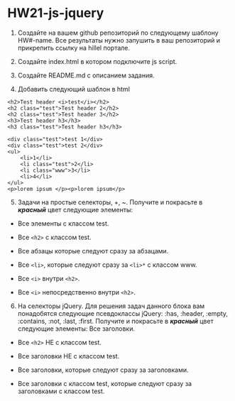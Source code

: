 # HW21-js-jquery

1. Создайте на вашем github репозиторий по следующему шаблону HW#-name. Все результаты нужно запушить в ваш репозиторий и прикрепить ссылку на hillel портале.

2. Создайте index.html в котором подключите js script.

3. Создайте README.md с описанием задания.

4. Добавить следующий шаблон в html

```
<h2>Test header <i>test</i></h2>
<h2 class="test">Test header 2</h2>
<h2 class="test">Test header 3</h2>
<h3>Test header h3</h3>
<h3 class="test">Test header h3</h3>

<div class="test">test 1</div>
<div class="test">test 2</div>
<ul>
    <li>1</li>
    <li class="test">2</li>
    <li class="www">3</li>
    <li>4</li>
</ul>
<p>lorem ipsum </p><p>lorem ipsum</p>
```

5. Задачи на простые селекторы, +, ~.
   Получите и покрасьте в **_красный_** цвет следующие элементы:

- Все элементы с классом test.

- Все `<h2>` с классом test.

- Все абзацы которые следуют сразу за абзацами.

- Все `<li>`, которые следуют сразу за `<li>*` с классом www.

- Все `<i>` внутри `<h2>`.

- Все `<i>` непосредственно внутри `<h2>`.

6. На селекторы jQuery.
   Для решения задач данного блока вам понадобятся следующие псевдоклассы jQuery: :has, :header, :empty, :contains, :not, :last, :first.
   Получите и покрасьте в **_красный_** цвет следующие элементы:
   Все заголовки.

- Все `<h2>` НЕ с классом test.

- Все заголовки НЕ с классом test.

- Все заголовки, которые следуют сразу за заголовками.

- Все заголовки с классом test, которые следуют сразу за заголовками с классом test.
